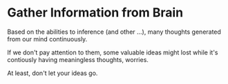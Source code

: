 # Gather Information from Brain

Based on the abilities to inference (and other ...), many thoughts generated from our mind continuously.

If we don't pay attention to them, some valuable ideas might lost while it's contiously having meaningless thoughts, worries.

At least, don't let your ideas go.
